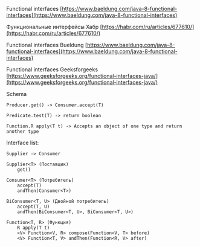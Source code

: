 Functional interfaces
[https://www.baeldung.com/java-8-functional-interfaces](https://www.baeldung.com/java-8-functional-interfaces)

Функциональные интерфейсы Хабр
[https://habr.com/ru/articles/677610/](https://habr.com/ru/articles/677610/)

Functional interfaces Bueldung
[https://www.baeldung.com/java-8-functional-interfaces](https://www.baeldung.com/java-8-functional-interfaces)

Functional interfaces Geeksforgeeks
[https://www.geeksforgeeks.org/functional-interfaces-java/](https://www.geeksforgeeks.org/functional-interfaces-java/)



Schema

    Producer.get() -> Consumer.accept(T)
    
    Predicate.test(T) -> return boolean

    Function.R apply(T t) -> Accepts an object of one type and return another type

Interface list:

    Supplier -> Consumer

    Supplier<T> (Поставщик)
        get()

    Consumer<T> (Потребитель)
        accept(T)
        andThen(Consumer<T>)

    BiConsumer<T, U> (Двойной потребитель)
        accept(T, U)
        andThen(BiConsumer<T, U>, BiConsumer<T, U>)

    Function<T, R> (Функция)
        R apply(T t)
        <V> Function<V, R> compose(Function<V, T> before)
        <V> Function<T, V> andThen(Function<R, V> after)
